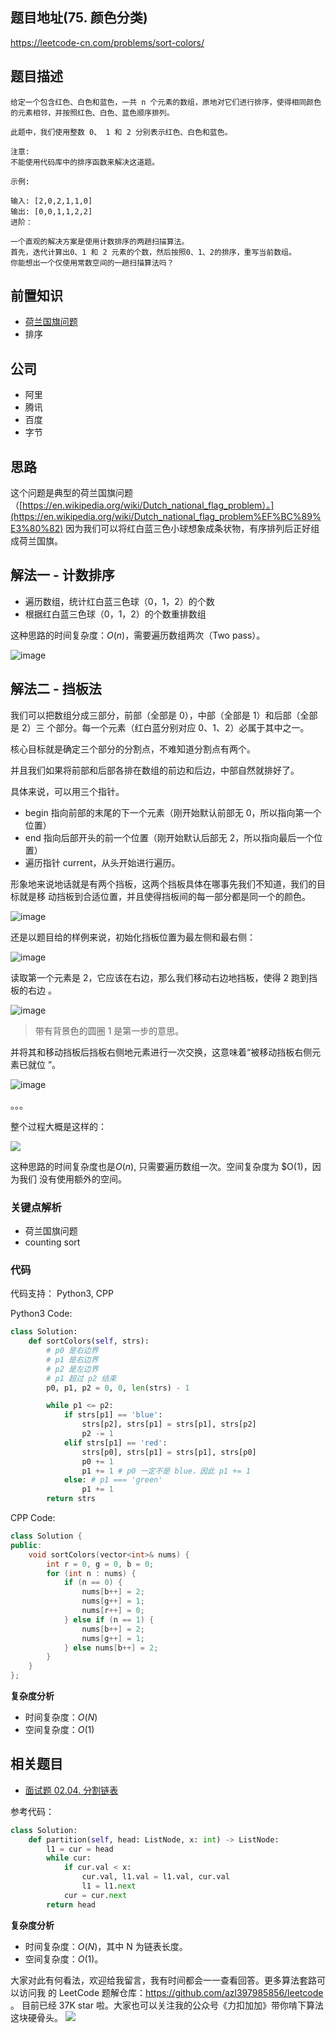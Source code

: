 ## 题目地址(75. 颜色分类)

https://leetcode-cn.com/problems/sort-colors/

## 题目描述

```
给定一个包含红色、白色和蓝色，一共 n 个元素的数组，原地对它们进行排序，使得相同颜色的元素相邻，并按照红色、白色、蓝色顺序排列。

此题中，我们使用整数 0、 1 和 2 分别表示红色、白色和蓝色。

注意:
不能使用代码库中的排序函数来解决这道题。

示例:

输入: [2,0,2,1,1,0]
输出: [0,0,1,1,2,2]
进阶：

一个直观的解决方案是使用计数排序的两趟扫描算法。
首先，迭代计算出0、1 和 2 元素的个数，然后按照0、1、2的排序，重写当前数组。
你能想出一个仅使用常数空间的一趟扫描算法吗？

```

## 前置知识

- [荷兰国旗问题](https://en.wikipedia.org/wiki/Dutch_national_flag_problem)
- 排序

## 公司

- 阿里
- 腾讯
- 百度
- 字节

## 思路

这个问题是典型的荷兰国旗问题
（[https://en.wikipedia.org/wiki/Dutch_national_flag_problem）。](https://en.wikipedia.org/wiki/Dutch_national_flag_problem%EF%BC%89%E3%80%82)
因为我们可以将红白蓝三色小球想象成条状物，有序排列后正好组成荷兰国旗。

## 解法一 - 计数排序

- 遍历数组，统计红白蓝三色球（0，1，2）的个数
- 根据红白蓝三色球（0，1，2）的个数重排数组

这种思路的时间复杂度：$O(n)$，需要遍历数组两次（Two pass）。

![image](https://tva1.sinaimg.cn/large/0081Kckwly1gl0hievmxyj30kl0c1t9m.jpg)

## 解法二 - 挡板法

我们可以把数组分成三部分，前部（全部是 0），中部（全部是 1）和后部（全部是 2）三
个部分。每一个元素（红白蓝分别对应 0、1、2）必属于其中之一。

核心目标就是确定三个部分的分割点，不难知道分割点有两个。

并且我们如果将前部和后部各排在数组的前边和后边，中部自然就排好了。

具体来说，可以用三个指针。

- begin 指向前部的末尾的下一个元素（刚开始默认前部无 0，所以指向第一个位置）
- end 指向后部开头的前一个位置（刚开始默认后部无 2，所以指向最后一个位置）
- 遍历指针 current，从头开始进行遍历。

形象地来说地话就是有两个挡板，这两个挡板具体在哪事先我们不知道，我们的目标就是移
动挡板到合适位置，并且使得挡板间的每一部分都是同一个的颜色。

![image](https://tva1.sinaimg.cn/large/0081Kckwly1gl0hihivldj31660u0wnb.jpg)

还是以题目给的样例来说，初始化挡板位置为最左侧和最右侧：

![image](https://tva1.sinaimg.cn/large/0081Kckwly1gl0hijbh5nj31h80h475x.jpg)

读取第一个元素是 2，它应该在右边，那么我们移动右边地挡板，使得 2 跑到挡板的右边
。

![image](https://tva1.sinaimg.cn/large/0081Kckwly1gl0hikpnjhj31s80j4421.jpg)

> 带有背景色的圆圈 1 是第一步的意思。

并将其和移动挡板后挡板右侧地元素进行一次交换，这意味着“被移动挡板右侧元素已就位
”。

![image](https://tva1.sinaimg.cn/large/0081Kckwly1gl0himlg5zj31iu0j8mz8.jpg)

。。。

整个过程大概是这样的：

![](https://tva1.sinaimg.cn/large/0081Kckwly1gl0himzyeaj310m0l2wfs.jpg)

这种思路的时间复杂度也是$O(n)$, 只需要遍历数组一次。空间复杂度为 $O(1)，因为我们
没有使用额外的空间。

### 关键点解析

- 荷兰国旗问题
- counting sort

### 代码

代码支持： Python3, CPP

Python3 Code:

```py
class Solution:
    def sortColors(self, strs):
        # p0 是右边界
        # p1 是右边界
        # p2 是左边界
        # p1 超过 p2 结束
        p0, p1, p2 = 0, 0, len(strs) - 1

        while p1 <= p2:
            if strs[p1] == 'blue':
                strs[p2], strs[p1] = strs[p1], strs[p2]
                p2 -= 1
            elif strs[p1] == 'red':
                strs[p0], strs[p1] = strs[p1], strs[p0]
                p0 += 1
                p1 += 1 # p0 一定不是 blue，因此 p1 += 1
            else: # p1 === 'green'
                p1 += 1
        return strs
```

CPP Code:

```cpp
class Solution {
public:
    void sortColors(vector<int>& nums) {
        int r = 0, g = 0, b = 0;
        for (int n : nums) {
            if (n == 0) {
                nums[b++] = 2;
                nums[g++] = 1;
                nums[r++] = 0;
            } else if (n == 1) {
                nums[b++] = 2;
                nums[g++] = 1;
            } else nums[b++] = 2;
        }
    }
};
```

**复杂度分析**

- 时间复杂度：$O(N)$
- 空间复杂度：$O(1)$

## 相关题目

- [面试题 02.04. 分割链表](https://leetcode-cn.com/problems/partition-list-lcci/)

参考代码：

```py
class Solution:
    def partition(self, head: ListNode, x: int) -> ListNode:
        l1 = cur = head
        while cur:
            if cur.val < x:
                cur.val, l1.val = l1.val, cur.val
                l1 = l1.next
            cur = cur.next
        return head
```

**复杂度分析**

- 时间复杂度：$O(N)$，其中 N 为链表长度。
- 空间复杂度：$O(1)$。

大家对此有何看法，欢迎给我留言，我有时间都会一一查看回答。更多算法套路可以访问我
的 LeetCode 题解仓库：https://github.com/azl397985856/leetcode 。 目前已经 37K
star 啦。大家也可以关注我的公众号《力扣加加》带你啃下算法这块硬骨头。
![](https://tva1.sinaimg.cn/large/0081Kckwly1gl0hinyr5cj30p00dwt9t.jpg)
